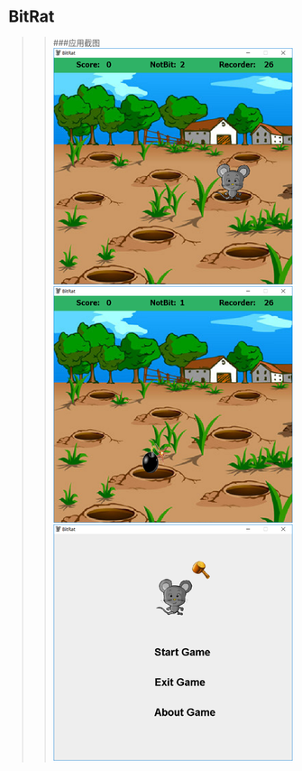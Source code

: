 # BitRat
>>###应用截图  
![](https://github.com/vincent0929/BitRat/blob/master/image/1.png)
![](https://github.com/vincent0929/BitRat/blob/master/image/2.png)
![](https://github.com/vincent0929/BitRat/blob/master/image/3.png)
